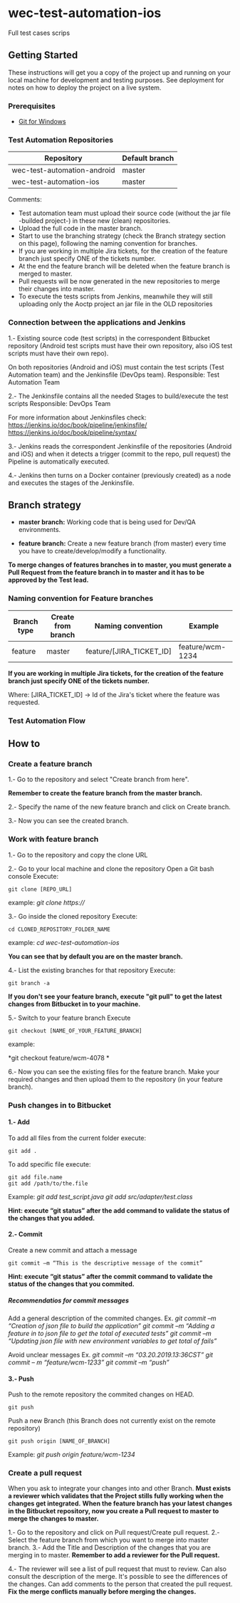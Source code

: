 # wec-test-automation-ios

Full test cases scrips

## Getting Started

These instructions will get you a copy of the project up and running on your local machine for development and testing purposes. See deployment for notes on how to deploy the project on a live system.

### Prerequisites

* [Git for Windows](https://git-scm.com/download/win)


### Test Automation Repositories
    
| Repository  | Default branch |
| ------------- | ------------- |
| wec-test-automation-android | master |
| wec-test-automation-ios | master |

Comments:
* Test automation team must upload their source code (without the jar file -builded project-) in these new (clean) repositories.
* Upload the full code in the master branch.
* Start to use the branching strategy (check the Branch strategy section on this page), following the naming convention for branches.
* If you are working in multiple Jira tickets, for the creation of the feature branch just specify ONE of the tickets number.
* At the end the feature branch will be deleted when the feature branch is merged to master.
* Pull requests will be now generated in the new repositories to merge their changes into master.
* To execute the tests scripts from Jenkins, meanwhile they will still uploading only the Aoctp project an jar file in the OLD repositories

### Connection between the applications and Jenkins

1.- Existing source code (test scripts) in the correspondent Bitbucket repository (Android test scripts must have their own repository, also iOS test scripts must have their own repo).

On both repositories (Android and iOS) must contain the test scripts (Test Automation team) and the Jenkinsfile (DevOps team).
Responsible: Test Automation Team

2.- The Jenkinsfile contains all the needed Stages to build/execute the test scripts 
Responsible: DevOps Team

For more information about Jenkinsfiles check: 
https://jenkins.io/doc/book/pipeline/jenkinsfile/
https://jenkins.io/doc/book/pipeline/syntax/

3.- Jenkins reads the correspondent Jenkinsfile of the repositories (Android and iOS) and when it detects a trigger (commit to the repo, pull request) the Pipeline is automatically executed.

4.- Jenkins then turns on a Docker container (previously created) as a node and executes the stages of the Jenkinsfile.

## Branch strategy

* **master branch:**
Working code that is being used for Dev/QA environments.

* **feature branch:**
Create a new feature branch (from master) every time you have to create/develop/modify a functionality.

**To merge changes of features branches in to master, you must generate a Pull Request from the feature branch in to master and it has to be approved by the Test lead.**

### Naming convention for Feature branches


| Branch type  | Create from branch | Naming convention | Example |
| ------------- | ------------- | ------------- | ------------- |
| feature | master | feature/[JIRA_TICKET_ID] | feature/wcm-1234 |

**If you are working in multiple Jira tickets, for the creation of the feature branch just specify ONE of the tickets number.**

Where:
[JIRA_TICKET_ID] → Id of the Jira's ticket where the feature was requested.


### Test Automation Flow


## How to
### Create a feature branch

1.- Go to the repository and select "Create branch from here".

**Remember to create the feature branch from the master branch.**

2.- Specify the name of the new feature branch and click on Create branch.

3.- Now you can see the created branch.

### Work with feature branch
1.- Go to the repository and copy the clone URL

2.- Go to your local machine and clone the repository
Open a Git bash console
Execute:
```
git clone [REPO_URL]
```
example:
*git clone https://*

3.- Go inside the cloned repository
Execute:
```
cd CLONED_REPOSITORY_FOLDER_NAME
```
example:
*cd wec-test-automation-ios*

**You can see that by default you are on the master branch.**

4.- List the existing branches for that repository
Execute:
```
git branch -a
```
**If you don't see your feature branch, execute "git pull" to get the latest changes from Bitbucket in to your machine.**

5.- Switch to your feature branch
Execute
```
git checkout [NAME_OF_YOUR_FEATURE_BRANCH]
```
example:

*git checkout feature/wcm-4078 *

6.- Now you can see the existing files for the feature branch.
Make your required changes and then upload them to the repository (in your feature branch).

### Push changes in to Bitbucket

#### 1.- Add
To add all files from the current folder execute:
```
git add .
```

To add specific file execute:
```
git add file.name
git add /path/to/the.file
```
Example:
*git add test_script.java*
*git add src/adapter/test.class*

**Hint: execute “git status” after the add command to validate the status of the changes that you added.**

#### 2.-  Commit
Create a new commit and attach a message
```
git commit –m “This is the descriptive message of the commit”
```
**Hint: execute “git status” after the commit command to validate the status of the changes that you commited.**



##### Recommendatios for commit messages
Add a general description of the commited changes.
Ex.
*git commit –m “Creation of json file to build the application”*
*git commit –m “Adding a feature in to json file to get the total of executed tests”*
*git commit –m “Updating json file with new environment variables to get total of fails”*

Avoid unclear messages
Ex.
*git commit –m “03.20.2019.13:36CST”*
*git commit – m “feature/wcm-1233”*
*git commit –m “push”*

#### 3.- Push
Push to the remote repository the commited changes on HEAD.
```
git push
```
Push a new Branch (this Branch does not currently exist on the remote repository)
```
git push origin [NAME_OF_BRANCH]
```
Example:
  *git push origin feature/wcm-1234*


### Create a pull request 
When you ask to integrate your changes into and other Branch.
**Must exists a reviewer which validates that the Project stills fully working when the changes get integrated.**
**When the feature branch has your latest changes in the Bitbucket repository, now you create a Pull request to master to merge the changes to master.**

1.- Go to the repository and click on Pull request/Create pull request.
2.- Select the feature branch from which you want to merge into master branch.
3.- Add the Title and Description of the changes that you are merging in to master.
**Remember to add a reviewer for the Pull request.**

4.- The reviewer will see a list of pull request that must to review.
Can also consult the description of the merge.
It's possible to see the differences of the changes.
Can add comments to the person that created the pull request.
**Fix the merge conflicts manually before merging the changes.**


